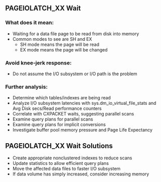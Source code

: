 
## PAGEIOLATCH_XX Wait
###  What does it mean: 
- Waiting for a data file page to be read from disk into memory 
- Common modes to see are SH and EX 
  + SH mode means the page will be read 
  + EX mode means the page will be changed 
### Avoid knee-jerk response: 
- Do not assume the I/O subsystem or I/O path is the problem 
### Further analysis: 
- Determine which tables/indexes are being read 
- Analyze I/O subsystem latencies with sys.dm_io_virtual_file_stats and Avg Disk secs/Read performance counters 
- Correlate with CXPACKET waits, suggesting parallel scans 
- Examine query plans for parallel scans 
- Examine query plans for implicit conversions 
- Investigate buffer pool memory pressure and Page Life Expectancy

## PAGEIOLATCH_XX Wait Solutions 
- Create appropriate nonclustered indexes to reduce scans 
- Update statistics to allow efficient query plans 
- Move the affected data files to faster I/O subsystem 
- If data volume has simply increased, consider increasing memory
